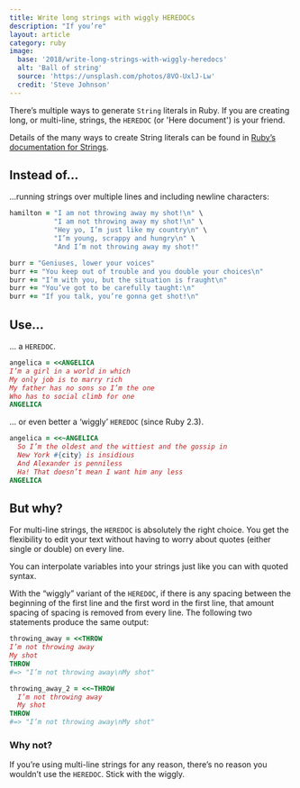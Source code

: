 ```yaml
---
title: Write long strings with wiggly HEREDOCs
description: "If you’re"
layout: article
category: ruby
image:
  base: '2018/write-long-strings-with-wiggly-heredocs'
  alt: 'Ball of string'
  source: 'https://unsplash.com/photos/8VO-UxlJ-Lw'
  credit: 'Steve Johnson'
---
```


There’s multiple ways to generate `String` literals in Ruby. If you are creating long, or multi-line, strings, the `HEREDOC` (or 'Here document') is your friend.

Details of the many ways to create String literals can be found in [Ruby’s documentation for Strings](http://ruby-doc.org/core-2.5.3/doc/syntax/literals_rdoc.html#label-Strings).

## Instead of…

...running strings over multiple lines and including newline characters:

```ruby
hamilton = "I am not throwing away my shot!\n" \
           "I am not throwing away my shot!\n" \
           "Hey yo, I’m just like my country\n" \
           "I’m young, scrappy and hungry\n" \
           "And I’m not throwing away my shot!"
```

```ruby
burr = "Geniuses, lower your voices"
burr += "You keep out of trouble and you double your choices\n"
burr += "I’m with you, but the situation is fraught\n"
burr += "You’ve got to be carefully taught:\n"
burr += "If you talk, you’re gonna get shot!\n"
```


## Use…

... a `HEREDOC`.

```ruby
angelica = <<ANGELICA
I’m a girl in a world in which
My only job is to marry rich
My father has no sons so I’m the one
Who has to social climb for one
ANGELICA
```


... or even better a ‘wiggly’ `HEREDOC` (since Ruby 2.3).

```ruby
angelica = <<~ANGELICA
  So I’m the oldest and the wittiest and the gossip in
  New York #{city} is insidious
  And Alexander is penniless
  Ha! That doesn’t mean I want him any less
ANGELICA
```


## But why?

For multi-line strings, the `HEREDOC` is absolutely the right choice. You get the flexibility to edit your text without having to worry about quotes (either single or double) on every line.

You can interpolate variables into your strings just like you can with quoted syntax.

With the “wiggly” variant of the `HEREDOC`, if there is any spacing between the beginning of the first line and the first word in the first line, that amount spacing of spacing is removed from every line. The following two statements produce the same output:

```ruby
throwing_away = <<THROW
I’m not throwing away
My shot
THROW
#=> "I’m not throwing away\nMy shot"

throwing_away_2 = <<~THROW
  I’m not throwing away
  My shot
THROW
#=> "I’m not throwing away\nMy shot"
```


### Why not?

If you’re using multi-line strings for any reason, there’s no reason you wouldn’t use the `HEREDOC`. Stick with the wiggly.
